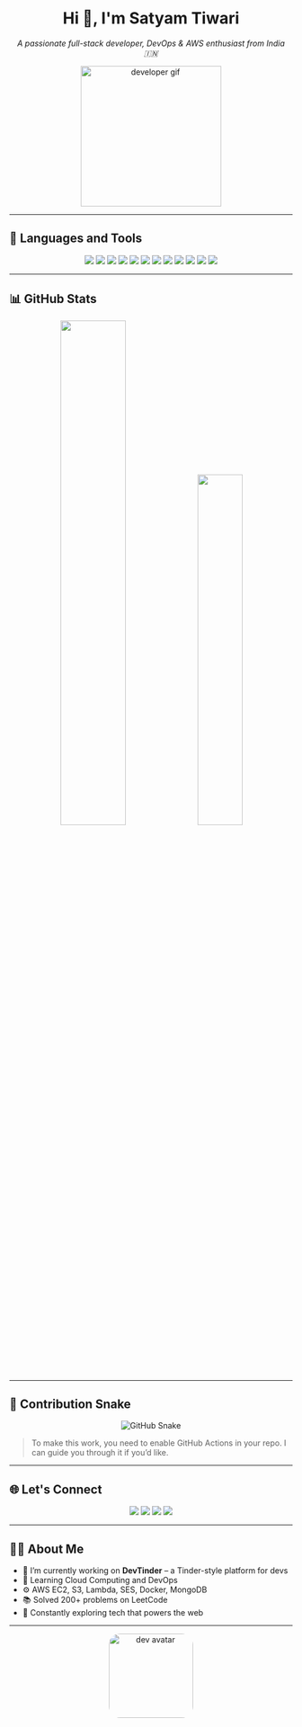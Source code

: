 <h1 align="center">Hi 👋, I'm Satyam Tiwari</h1>
<p align="center">
  <i>A passionate full-stack developer, DevOps & AWS enthusiast from India 🇮🇳</i>
</p>

<p align="center">
  <img src="https://cdn.dribbble.com/users/1162077/screenshots/3848914/programmer.gif" width="250" alt="developer gif"/>
</p>

---

## 🧰 Languages and Tools

<p align="center">
  <img src="https://img.shields.io/badge/Java-ED8B00?style=for-the-badge&logo=java&logoColor=white"/>
  <img src="https://img.shields.io/badge/C-00599C?style=for-the-badge&logo=c&logoColor=white"/>
  <img src="https://img.shields.io/badge/JavaScript-F7DF1E?style=for-the-badge&logo=javascript&logoColor=black"/>
  <img src="https://img.shields.io/badge/React-20232A?style=for-the-badge&logo=react&logoColor=61DAFB"/>
  <img src="https://img.shields.io/badge/Redux-593D88?style=for-the-badge&logo=redux&logoColor=white"/>
  <img src="https://img.shields.io/badge/HTML5-E34F26?style=for-the-badge&logo=html5&logoColor=white"/>
  <img src="https://img.shields.io/badge/CSS3-1572B6?style=for-the-badge&logo=css3&logoColor=white"/>
  <img src="https://img.shields.io/badge/Node.js-339933?style=for-the-badge&logo=nodedotjs&logoColor=white"/>
  <img src="https://img.shields.io/badge/Express.js-000000?style=for-the-badge&logo=express&logoColor=white"/>
  <img src="https://img.shields.io/badge/MongoDB-4EA94B?style=for-the-badge&logo=mongodb&logoColor=white"/>
  <img src="https://img.shields.io/badge/AWS-232F3E?style=for-the-badge&logo=amazonaws&logoColor=white"/>
  <img src="https://img.shields.io/badge/Docker-2496ED?style=for-the-badge&logo=docker&logoColor=white"/>
</p>

---

## 📊 GitHub Stats

<p align="center">
  <img src="https://github-readme-stats.vercel.app/api?username=DeveloperTiwariji&show_icons=true&theme=tokyonight&hide_border=true" width="48%" />
  <img src="https://github-readme-stats.vercel.app/api/top-langs/?username=DeveloperTiwariji&layout=compact&theme=tokyonight&hide_border=true" width="40%" />
</p>

---

## 🐍 Contribution Snake

<p align="center">
  <img src="https://github.com/DeveloperTiwariji/DeveloperTiwariji/raw/output/github-contribution-grid-snake.svg" alt="GitHub Snake" />
</p>

> To make this work, you need to enable GitHub Actions in your repo. I can guide you through it if you’d like.

---

## 🌐 Let's Connect

<p align="center">
  <a href="mailto:tiwarsatyam4685@gmail.com"><img src="https://img.shields.io/badge/Gmail-D14836?style=for-the-badge&logo=gmail&logoColor=white"/></a>
  <a href="https://www.linkedin.com/in/satyam-tiwari1/"><img src="https://img.shields.io/badge/LinkedIn-0A66C2?style=for-the-badge&logo=linkedin&logoColor=white"/></a>
  <a href="https://leetcode.com/u/12207441"><img src="https://img.shields.io/badge/LeetCode-FFA116?style=for-the-badge&logo=leetcode&logoColor=black"/></a>
  <a href="https://www.hackerrank.com/profile/tiwarisatyam4685"><img src="https://img.shields.io/badge/HackerRank-2EC866?style=for-the-badge&logo=hackerrank&logoColor=white"/></a>
</p>

---

## 🧑‍🎓 About Me

- 🔭 I’m currently working on **DevTinder** – a Tinder-style platform for devs  
- 🌱 Learning Cloud Computing and DevOps  
- ⚙️ AWS EC2, S3, Lambda, SES, Docker, MongoDB  
- 📚 Solved 200+ problems on LeetCode  
- 🧠 Constantly exploring tech that powers the web

---

<p align="center">
  <img src="https://github.com/DeveloperTiwariji/DeveloperTiwariji/blob/main/assets/avatar.png" width="150" alt="dev avatar" style="border-radius: 20px"/>
</p>
